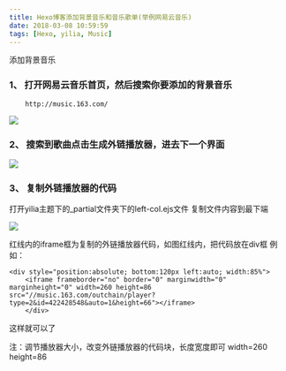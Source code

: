 ```yaml
---
title: Hexo博客添加背景音乐和音乐歌单(举例网易云音乐)
date: 2018-03-08 10:59:59
tags: [Hexo, yilia, Music]
---
```

添加背景音乐
<!--more-->

### 1、 打开网易云音乐首页，然后搜索你要添加的背景音乐

		http://music.163.com/

![](https://img-blog.nos-eastchina1.126.net/163music3.png)
### 2、 搜索到歌曲点击生成外链播放器，进去下一个界面




![](https://img-blog.nos-eastchina1.126.net/163music2.png)

### 3、 复制外链播放器的代码
打开yilia主题下的_partial文件夹下的left-col.ejs文件
		复制文件内容到最下端

![](https://img-blog.nos-eastchina1.126.net/163music1.png)

红线内的iframe框为复制的外链播放器代码，如图红线内，把代码放在div框
		例如：

    <div style="position:absolute; bottom:120px left:auto; width:85%">
		<iframe frameborder="no" border="0" marginwidth="0" marginheight="0" width=260 height=86 src="//music.163.com/outchain/player?type=2&id=422428548&auto=1&height=66"></iframe>
		</div>

这样就可以了

注：调节播放器大小，改变外链播放器的代码块，长度宽度即可
		width=260 height=86
